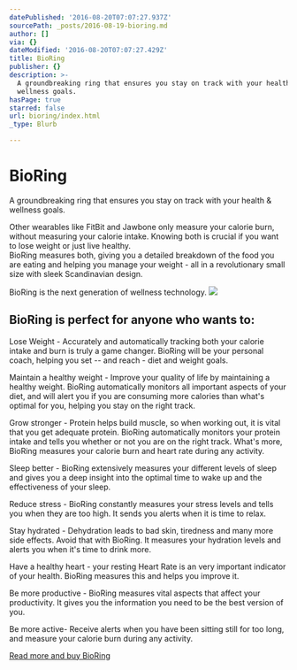 ```yaml
---
datePublished: '2016-08-20T07:07:27.937Z'
sourcePath: _posts/2016-08-19-bioring.md
author: []
via: {}
dateModified: '2016-08-20T07:07:27.429Z'
title: BioRing
publisher: {}
description: >-
  A groundbreaking ring that ensures you stay on track with your health &
  wellness goals.
hasPage: true
starred: false
url: bioring/index.html
_type: Blurb

---
```

# BioRing

A groundbreaking ring that ensures you stay on track with your health & wellness goals.

Other wearables like FitBit and Jawbone only measure your calorie burn, without measuring your calorie intake. Knowing both is crucial if you want to lose weight or just live healthy.   
BioRing measures both, giving you a detailed breakdown of the food you are eating and helping you manage your weight - all in a revolutionary small size with sleek Scandinavian design.

BioRing is the next generation of wellness technology.
![](https://the-grid-user-content.s3-us-west-2.amazonaws.com/7e0e2b79-0948-456a-accd-996871dd99d9.jpg)

## BioRing is perfect for anyone who wants to:

Lose Weight - Accurately and automatically tracking both your calorie intake and burn is truly a game changer. BioRing will be your personal coach, helping you set -- and reach - diet and weight goals.

Maintain a healthy weight - Improve your quality of life by maintaining a healthy weight. BioRing automatically monitors all important aspects of your diet, and will alert you if you are consuming more calories than what's optimal for you, helping you stay on the right track.

Grow stronger - Protein helps build muscle, so when working out, it is vital that you get adequate protein. BioRing automatically monitors your protein intake and tells you whether or not you are on the right track. What's more, BioRing measures your calorie burn and heart rate during any activity.

Sleep better - BioRing extensively measures your different levels of sleep and gives you a deep insight into the optimal time to wake up and the effectiveness of your sleep.

Reduce stress - BioRing constantly measures your stress levels and tells you when they are too high. It sends you alerts when it is time to relax.

Stay hydrated - Dehydration leads to bad skin, tiredness and many more side effects. Avoid that with BioRing. It measures your hydration levels and alerts you when it's time to drink more.

Have a healthy heart - your resting Heart Rate is an very important indicator of your health. BioRing measures this and helps you improve it.

Be more productive - BioRing measures vital aspects that affect your productivity. It gives you the information you need to be the best version of you.

Be more active- Receive alerts when you have been sitting still for too long, and measure your calorie burn during any activity.

[Read more and buy BioRing][0]

[0]: https://igg.me/at/bioring/x/2034284 "Buy BioRing"